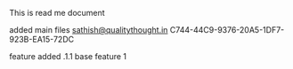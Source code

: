 This is read me document

added main files
sathish@qualitythought.in
C744-44C9-9376-20A5-1DF7-923B-EA15-72DC

feature added .1.1
base feature 1